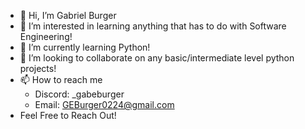 - 👋 Hi, I’m Gabriel Burger
- 👀 I’m interested in learning anything that has to do with Software Engineering!
- 🌱 I’m currently learning Python!
- 💞️ I’m looking to collaborate on any basic/intermediate level python projects!
- 📫 How to reach me
   - Discord: _gabeburger
   - Email: GEBurger0224@gmail.com
- Feel Free to Reach Out!

<!---
gburger5/gburger5 is a ✨ special ✨ repository because its `README.md` (this file) appears on your GitHub profile.
You can click the Preview link to take a look at your changes.
--->
